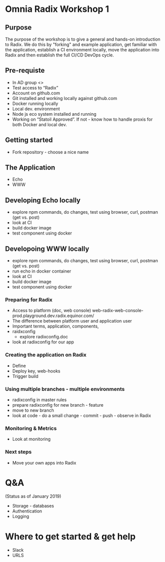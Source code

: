# Omnia Radix Workshop 1

## Purpose

The purpose of the workshop is to give a general and hands-on introduction to Radix. We do this by "forking" and example application, get familiar with the application, establish a CI environment locally, move the application into Radix and then establish the full CI/CD DevOps cycle.

## Pre-requiste

- In AD group <>
- Test access to “Radix” <url>
- Account on github.com
- Git installed and working locally against github.com
- Docker running locally
- Local dev. environment
- Node js eco system installed and running
- Working on “Statoil Approved”. If not - know how to handle proxis for both Docker and local dev.

## Getting started

* Fork repository - choose a nice name

## The Application

* Echo
* WWW

## Developing Echo locally

* explore npm commands, do changes, test using browser, curl, postman (get vs. post)
* look at CI
* build docker image
* test component using docker

## Developoing WWW locally

* explore npm commands, do changes, test using browser, curl, postman (get vs. post)
* run echo in docker container
* look at CI
* build docker image
* test component using docker

### Preparing for Radix

* Access to platform (doc, web console)
web-radix-web-console-prod.playground.dev.radix.equinor.com/
* The difference between platform user and application user
* Important terms, application, components, 
* raidxconfig
  * explore radixconfig.doc
* look at radixconfig for our app



### Creating the application on Radix

* Define
* Deploy key, web-hooks
* Trigger build

### Using multiple branches - multiple environments

* radixconfig in master rules
* prepare radixconfig for new branch - feature
* move to new branch
* look at code - do a small change - commit - push - observe in Radix

### Monitoring & Metrics

* Look at monitoring

### Next steps

* Move your own apps into Radix


# Q&A

(Status as of January 2019)
* Storage - databases
* Authentication
* Logging

# Where to get started & get help

* Slack
* URLS